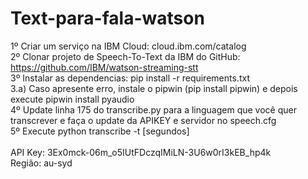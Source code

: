 # Text-para-fala-watson

1º Criar um serviço na IBM Cloud: cloud.ibm.com/catalog<br>
2º Clonar projeto de Speech-To-Text da IBM do GitHub: https://github.com/IBM/watson-streaming-stt<br>
3º Instalar as dependencias: pip install -r requirements.txt<br>
    3.a) Caso apresente erro, instale o pipwin (pip install pipwin) e depois execute pipwin install pyaudio<br>
4º Update linha 175 do transcribe.py para a linguagem que você quer transcrever e faça o update da APIKEY e servidor no speech.cfg<br>
5º Execute python transcribe -t [segundos]<br>
<br>
API Key: 3Ex0mck-06m_o5IUtFDczqIMiLN-3U6w0rI3kEB_hp4k<br>
Região: au-syd

